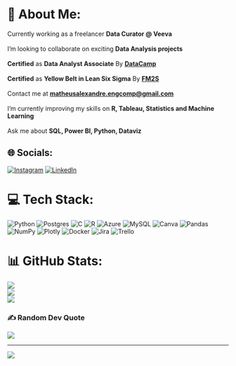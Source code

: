 # 💫 About Me:
Currently working as a freelancer <b>Data Curator @ Veeva</b><br><br>I’m looking to collaborate on exciting <b>Data Analysis projects</b><br><br><b>Certified</b> as <b>Data Analyst Associate</b> By <b><a href=https://www.datacamp.com/certificate/DAA0015112346460>DataCamp</a></b><br><br><b>Certified</b> as <b>Yellow Belt in Lean Six Sigma</b> By <b><a href=https://ead.fm2s.com.br/certificado/133718>FM2S</a></b><br><br>Contact me at <b>matheusalexandre.engcomp@gmail.com</b><br><br>I’m currently improving my skills on <b>R, Tableau, Statistics and Machine Learning</b><br><br>Ask me about <b>SQL, Power BI, Python, Dataviz</b>


## 🌐 Socials:
[![Instagram](https://img.shields.io/badge/Instagram-%23E4405F.svg?logo=Instagram&logoColor=white)](https://instagram.com/matheusaraujotrd) [![LinkedIn](https://img.shields.io/badge/LinkedIn-%230077B5.svg?logo=linkedin&logoColor=white)](https://linkedin.com/in/https://www.linkedin.com/in/matheus-alexandre-de-araujo/) 

# 💻 Tech Stack:
![Python](https://img.shields.io/badge/python-3670A0?style=for-the-badge&logo=python&logoColor=ffdd54) ![Postgres](https://img.shields.io/badge/postgres-%23316192.svg?style=for-the-badge&logo=postgresql&logoColor=white) ![C](https://img.shields.io/badge/c-%2300599C.svg?style=for-the-badge&logo=c&logoColor=white) ![R](https://img.shields.io/badge/r-%23276DC3.svg?style=for-the-badge&logo=r&logoColor=white) ![Azure](https://img.shields.io/badge/azure-%230072C6.svg?style=for-the-badge&logo=azure-devops&logoColor=white) ![MySQL](https://img.shields.io/badge/mysql-%2300f.svg?style=for-the-badge&logo=mysql&logoColor=white) ![Canva](https://img.shields.io/badge/Canva-%2300C4CC.svg?style=for-the-badge&logo=Canva&logoColor=white) ![Pandas](https://img.shields.io/badge/pandas-%23150458.svg?style=for-the-badge&logo=pandas&logoColor=white) ![NumPy](https://img.shields.io/badge/numpy-%23013243.svg?style=for-the-badge&logo=numpy&logoColor=white) ![Plotly](https://img.shields.io/badge/Plotly-%233F4F75.svg?style=for-the-badge&logo=plotly&logoColor=white) ![Docker](https://img.shields.io/badge/docker-%230db7ed.svg?style=for-the-badge&logo=docker&logoColor=white) ![Jira](https://img.shields.io/badge/jira-%230A0FFF.svg?style=for-the-badge&logo=jira&logoColor=white) ![Trello](https://img.shields.io/badge/Trello-%23026AA7.svg?style=for-the-badge&logo=Trello&logoColor=white)
# 📊 GitHub Stats:
![](https://github-readme-stats.vercel.app/api?username=matheusaraujotrd&theme=dark&hide_border=false&include_all_commits=false&count_private=false)<br/>
![](https://github-readme-streak-stats.herokuapp.com/?user=matheusaraujotrd&theme=dark&hide_border=false)<br/>
![](https://github-readme-stats.vercel.app/api/top-langs/?username=matheusaraujotrd&theme=dark&hide_border=false&include_all_commits=false&count_private=false&layout=compact)

### ✍️ Random Dev Quote
![](https://quotes-github-readme.vercel.app/api?type=horizontal&theme=merko)

---
[![](https://visitcount.itsvg.in/api?id=matheusaraujotrd&icon=1&color=3)](https://visitcount.itsvg.in)

<!-- Proudly created with GPRM ( https://gprm.itsvg.in ) -->
